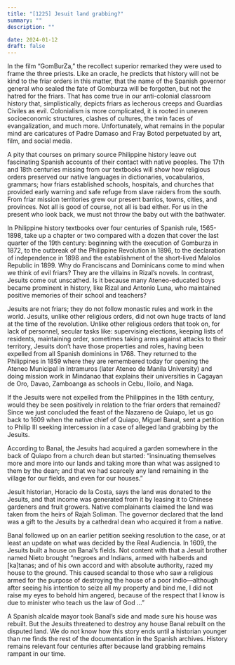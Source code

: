 ```yaml
---
title: "[1225] Jesuit land grabbing?"
summary: ""
description: ""

date: 2024-01-12
draft: false
---
```


In the film “GomBurZa,” the recollect superior remarked they were used to frame the three priests. Like an oracle, he predicts that history will not be kind to the friar orders in this matter, that the name of the Spanish governor general who sealed the fate of Gomburza will be forgotten, but not the hatred for the friars. That has come true in our anti-colonial classroom history that, simplistically, depicts friars as lecherous creeps and Guardias Civiles as evil. Colonialism is more complicated, it is rooted in uneven socioeconomic structures, clashes of cultures, the twin faces of evangalization, and much more. Unfortunately, what remains in the popular mind are caricatures of Padre Damaso and Fray Botod perpetuated by art, film, and social media.

A pity that courses on primary source Philippine history leave out fascinating Spanish accounts of their contact with native peoples. The 17th and 18th centuries missing from our textbooks will show how religious orders preserved our native languages in dictionaries, vocabularios, grammars; how friars established schools, hospitals, and churches that provided early warning and safe refuge from slave raiders from the south. From friar mission territories grew our present barrios, towns, cities, and provinces. Not all is good of course, not all is bad either. For us in the present who look back, we must not throw the baby out with the bathwater.

In Philippine history textbooks over four centuries of Spanish rule, 1565-1898, take up a chapter or two compared with a dozen that cover the last quarter of the 19th century: beginning with the execution of Gomburza in 1872, to the outbreak of the Philippine Revolution in 1896, to the declaration of independence in 1898 and the establishment of the short-lived Malolos Republic in 1899. Why do Franciscans and Dominicans come to mind when we think of evil friars? They are the villains in Rizal’s novels. In contrast, Jesuits come out unscathed. Is it because many Ateneo-educated boys became prominent in history, like Rizal and Antonio Luna, who maintained positive memories of their school and teachers?

Jesuits are not friars; they do not follow monastic rules and work in the world. Jesuits, unlike other religious orders, did not own huge tracts of land at the time of the revolution. Unlike other religious orders that took on, for lack of personnel, secular tasks like: supervising elections, keeping lists of residents, maintaining order, sometimes taking arms against attacks to their territory, Jesuits don’t have those properties and roles, having been expelled from all Spanish dominions in 1768. They returned to the Philippines in 1859 where they are remembered today for opening the Ateneo Municipal in Intramuros (later Ateneo de Manila University) and doing mission work in Mindanao that explains their universities in Cagayan de Oro, Davao, Zamboanga as schools in Cebu, Iloilo, and Naga.

If the Jesuits were not expelled from the Philippines in the 18th century, would they be seen positively in relation to the friar orders that remained? Since we just concluded the feast of the Nazareno de Quiapo, let us go back to 1609 when the native chief of Quiapo, Miguel Banal, sent a petition to Philip III seeking intercession in a case of alleged land grabbing by the Jesuits.

According to Banal, the Jesuits had acquired a garden somewhere in the back of Quiapo from a church dean but started: “insinuating themselves more and more into our lands and taking more than what was assigned to them by the dean; and that we had scarcely any land remaining in the village for our fields, and even for our houses.”

Jesuit historian, Horacio de la Costa, says the land was donated to the Jesuits, and that income was generated from it by leasing it to Chinese gardeners and fruit growers. Native complainants claimed the land was taken from the heirs of Rajah Soliman. The governor declared that the land was a gift to the Jesuits by a cathedral dean who acquired it from a native.

Banal followed up on an earlier petition seeking resolution to the case, or at least an update on what was decided by the Real Audiencia. In 1609, the Jesuits built a house on Banal’s fields. Not content with that a Jesuit brother named Nieto brought “negroes and Indians, armed with halberds and [ka]tanas; and of his own accord and with absolute authority, razed my house to the ground. This caused scandal to those who saw a religious armed for the purpose of destroying the house of a poor indio—although after seeing his intention to seize all my property and bind me, I did not raise my eyes to behold him angered, because of the respect that I know is due to minister who teach us the law of God …”

A Spanish alcalde mayor took Banal’s side and made sure his house was rebuilt. But the Jesuits threatened to destroy any house Banal rebuilt on the disputed land. We do not know how this story ends until a historian younger than me finds the rest of the documentation in the Spanish archives. History remains relevant four centuries after because land grabbing remains rampant in our time.
